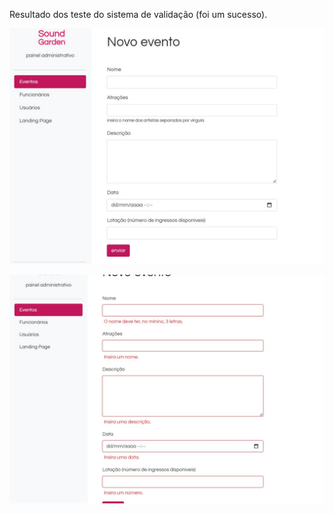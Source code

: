 Resultado dos teste do sistema de validação (foi um sucesso).

![Alt text](/img/Sound1.JPG "imagem do resultado inicial")

![Alt text](/img/Sound2.JPG "imagem do resultado final")